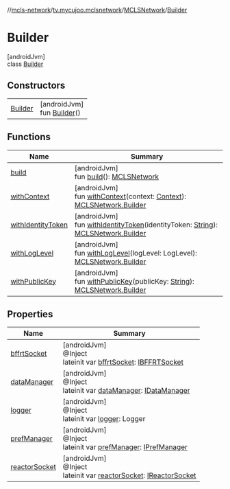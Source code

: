 //[mcls-network](../../../../index.md)/[tv.mycujoo.mclsnetwork](../../index.md)/[MCLSNetwork](../index.md)/[Builder](index.md)

# Builder

[androidJvm]\
class [Builder](index.md)

## Constructors

| | |
|---|---|
| [Builder](-builder.md) | [androidJvm]<br>fun [Builder](-builder.md)() |

## Functions

| Name | Summary |
|---|---|
| [build](build.md) | [androidJvm]<br>fun [build](build.md)(): [MCLSNetwork](../index.md) |
| [withContext](with-context.md) | [androidJvm]<br>fun [withContext](with-context.md)(context: [Context](https://developer.android.com/reference/kotlin/android/content/Context.html)): [MCLSNetwork.Builder](index.md) |
| [withIdentityToken](with-identity-token.md) | [androidJvm]<br>fun [withIdentityToken](with-identity-token.md)(identityToken: [String](https://kotlinlang.org/api/latest/jvm/stdlib/kotlin/-string/index.html)): [MCLSNetwork.Builder](index.md) |
| [withLogLevel](with-log-level.md) | [androidJvm]<br>fun [withLogLevel](with-log-level.md)(logLevel: LogLevel): [MCLSNetwork.Builder](index.md) |
| [withPublicKey](with-public-key.md) | [androidJvm]<br>fun [withPublicKey](with-public-key.md)(publicKey: [String](https://kotlinlang.org/api/latest/jvm/stdlib/kotlin/-string/index.html)): [MCLSNetwork.Builder](index.md) |

## Properties

| Name | Summary |
|---|---|
| [bffrtSocket](bffrt-socket.md) | [androidJvm]<br>@Inject<br>lateinit var [bffrtSocket](bffrt-socket.md): [IBFFRTSocket](../../../tv.mycujoo.mclsnetwork.network.socket/-i-b-f-f-r-t-socket/index.md) |
| [dataManager](data-manager.md) | [androidJvm]<br>@Inject<br>lateinit var [dataManager](data-manager.md): [IDataManager](../../../tv.mycujoo.mclsnetwork.data/-i-data-manager/index.md) |
| [logger](logger.md) | [androidJvm]<br>@Inject<br>lateinit var [logger](logger.md): Logger |
| [prefManager](pref-manager.md) | [androidJvm]<br>@Inject<br>lateinit var [prefManager](pref-manager.md): [IPrefManager](../../../tv.mycujoo.mclsnetwork.manager/-i-pref-manager/index.md) |
| [reactorSocket](reactor-socket.md) | [androidJvm]<br>@Inject<br>lateinit var [reactorSocket](reactor-socket.md): [IReactorSocket](../../../tv.mycujoo.mclsnetwork.network.socket/-i-reactor-socket/index.md) |
